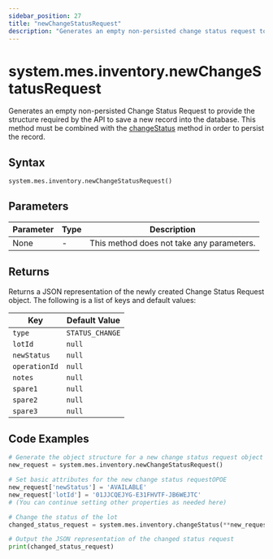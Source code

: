 ```yaml
---
sidebar_position: 27
title: "newChangeStatusRequest"
description: "Generates an empty non-persisted change status request to provide the structure to save a new record into the database."
---
```


# system.mes.inventory.newChangeStatusRequest

Generates an empty non-persisted Change Status Request to provide the structure required by the API to save a new record into the database.
This method must be combined with the [changeStatus](./change-status) method in order to persist the record.

## Syntax

```python
system.mes.inventory.newChangeStatusRequest()
```

## Parameters

| Parameter | Type | Description                               |
| --------- | ---- | ----------------------------------------- |
| None      | -    | This method does not take any parameters. |

## Returns

Returns a JSON representation of the newly created Change Status Request object. The following is a list of keys and default values:

| Key           | Default Value   |
| ------------- | --------------- |
| `type`        | `STATUS_CHANGE` |
| `lotId`       | `null`          |
| `newStatus`   | `null`          |
| `operationId` | `null`          |
| `notes`       | `null`          |
| `spare1`      | `null`          |
| `spare2`      | `null`          |
| `spare3`      | `null`          |

## Code Examples

```python
# Generate the object structure for a new change status request object with no initial arguments
new_request = system.mes.inventory.newChangeStatusRequest()

# Set basic attributes for the new change status requestOPOE
new_request['newStatus'] = 'AVAILABLE'
new_request['lotId'] = '01JJCQEJYG-E31FHVTF-JB6WEJTC'
# (You can continue setting other properties as needed here)

# Change the status of the lot
changed_status_request = system.mes.inventory.changeStatus(**new_request)

# Output the JSON representation of the changed status request
print(changed_status_request)
```
